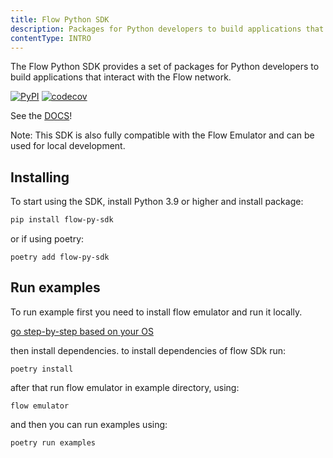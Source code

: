 ```yaml
---
title: Flow Python SDK
description: Packages for Python developers to build applications that interact with the Flow network
contentType: INTRO
---
```

The Flow Python SDK provides a set of packages for Python developers to build applications that interact with the Flow network.

[![PyPI](https://img.shields.io/pypi/v/flow-py-sdk.svg)](https://pypi.org/project/flow-py-sdk/)
[![codecov](https://codecov.io/gh/janezpodhostnik/flow-py-sdk/branch/master/graph/badge.svg)](https://codecov.io/gh/codecov/example-go)


See the [DOCS](https://janezpodhostnik.github.io/flow-py-sdk)!


Note: This SDK is also fully compatible with the Flow Emulator and can be used for local development.

## Installing

To start using the SDK, install Python 3.9 or higher and install package:

```sh
pip install flow-py-sdk
```

or if using poetry:

`poetry add flow-py-sdk`

## Run examples

To run example first you need to install flow emulator and run it locally.

[go step-by-step based on your OS](https://github.com/onflow/flow-cli#flow-cli)

then install dependencies. to install dependencies of flow SDk run:

`poetry install`

after that run flow emulator  in example directory, using:

`flow emulator`

and then you can run examples using:

`poetry run examples`
